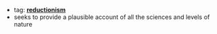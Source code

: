- tag: **[reductionism](../notes/reductionism)**
- seeks to provide a plausible account of all the sciences and levels of nature 